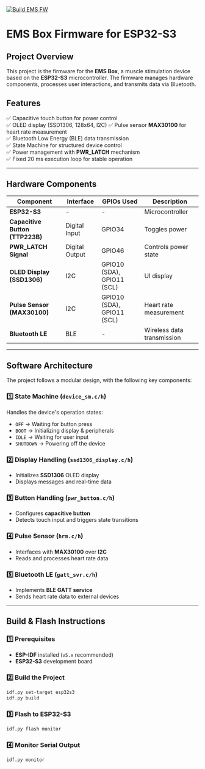 [![Build EMS FW](https://github.com/Sgw32/ems-esp-fw/actions/workflows/build_main.yml/badge.svg)](https://github.com/Sgw32/ems-esp-fw/actions/workflows/build_main.yml)
# **EMS Box Firmware for ESP32-S3**  

## **Project Overview**  
This project is the firmware for the **EMS Box**, a muscle stimulation device based on the **ESP32-S3** microcontroller. The firmware manages hardware components, processes user interactions, and transmits data via Bluetooth.  

## **Features**  
✅ Capacitive touch button for power control  
✅ OLED display (SSD1306, 128x64, I2C) 
✅ Pulse sensor **MAX30100** for heart rate measurement  
✅ Bluetooth Low Energy (BLE) data transmission  
✅ State Machine for structured device control  
✅ Power management with **PWR_LATCH** mechanism  
✅ Fixed 20 ms execution loop for stable operation  

---

## **Hardware Components**  
| Component           | Interface  | GPIOs Used        | Description |
|--------------------|-----------|------------------|-------------|
| **ESP32-S3**       | -         | -                | Microcontroller |
| **Capacitive Button (TTP223B)** | Digital Input | GPIO34 | Toggles power |
| **PWR_LATCH Signal** | Digital Output | GPIO46 | Controls power state |
| **OLED Display (SSD1306)** | I2C | GPIO10 (SDA), GPIO11 (SCL) | UI display |
| **Pulse Sensor (MAX30100)** | I2C | GPIO10 (SDA), GPIO11 (SCL) | Heart rate measurement |
| **Bluetooth LE** | BLE | - | Wireless data transmission |

---

## **Software Architecture**  
The project follows a modular design, with the following key components:  

### **1️⃣ State Machine (`device_sm.c/h`)**  
Handles the device's operation states:  
- `OFF` → Waiting for button press  
- `BOOT` → Initializing display & peripherals  
- `IDLE` → Waiting for user input  
- `SHUTDOWN` → Powering off the device  

### **2️⃣ Display Handling (`ssd1306_display.c/h`)**  
- Initializes **SSD1306** OLED display  
- Displays messages and real-time data  

### **3️⃣ Button Handling (`pwr_button.c/h`)**  
- Configures **capacitive button**  
- Detects touch input and triggers state transitions  

### **4️⃣ Pulse Sensor (`hrm.c/h`)**  
- Interfaces with **MAX30100** over **I2C**  
- Reads and processes heart rate data  

### **5️⃣ Bluetooth LE (`gatt_svr.c/h`)**  
- Implements **BLE GATT service**  
- Sends heart rate data to external devices  

---

## **Build & Flash Instructions**  
### **1️⃣ Prerequisites**
- **ESP-IDF** installed (`v5.x` recommended)
- **ESP32-S3** development board  

### **2️⃣ Build the Project**
```bash
idf.py set-target esp32s3
idf.py build
```
### **3️⃣ Flash to ESP32-S3**
```bash
idf.py flash monitor
```
### **4️⃣ Monitor Serial Output**
```bash
idf.py monitor
```